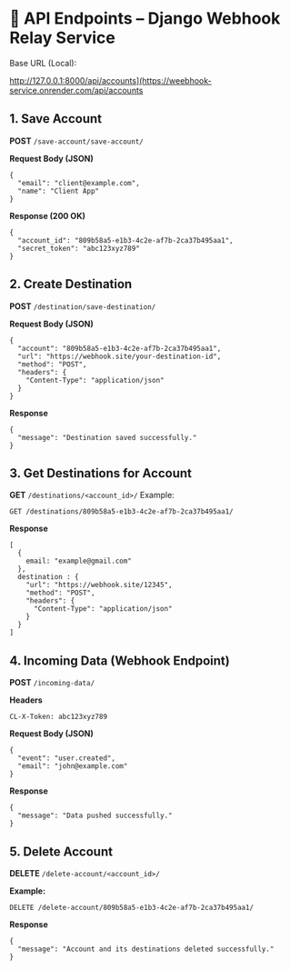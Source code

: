 # 📡 API Endpoints – Django Webhook Relay Service

Base URL (Local):

http://127.0.0.1:8000/api/accounts](https://weebhook-service.onrender.com/api/accounts


## 1. Save Account
**POST** `/save-account/save-account/`

**Request Body (JSON)**
```
{
  "email": "client@example.com",
  "name": "Client App"
}

```
**Response (200 OK)**
```
{
  "account_id": "809b58a5-e1b3-4c2e-af7b-2ca37b495aa1",
  "secret_token": "abc123xyz789"
}

```

## 2. Create Destination
**POST** `/destination/save-destination/`

**Request Body (JSON)**
```
{
  "account": "809b58a5-e1b3-4c2e-af7b-2ca37b495aa1",
  "url": "https://webhook.site/your-destination-id",
  "method": "POST",
  "headers": {
    "Content-Type": "application/json"
  }
}

```

**Response**
```
{
  "message": "Destination saved successfully."
}
```
## 3. Get Destinations for Account

**GET** `/destinations/<account_id>/`
Example:

`GET /destinations/809b58a5-e1b3-4c2e-af7b-2ca37b495aa1/`

**Response**

```
[
  {
    email: "example@gmail.com"
  },
  destination : {
    "url": "https://webhook.site/12345",
    "method": "POST",
    "headers": {
      "Content-Type": "application/json"
    }
  }
]

```

## 4. Incoming Data (Webhook Endpoint)
**POST** `/incoming-data/`

**Headers**

`CL-X-Token: abc123xyz789`

**Request Body (JSON)**
 
```
{
  "event": "user.created",
  "email": "john@example.com"
}

```
**Response**

```
{
  "message": "Data pushed successfully."
}

```

## 5. Delete Account

**DELETE** `/delete-account/<account_id>/`

**Example:**

`DELETE /delete-account/809b58a5-e1b3-4c2e-af7b-2ca37b495aa1/`

**Response**
```
{
  "message": "Account and its destinations deleted successfully."
}

```
